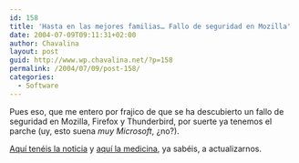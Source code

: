 ```yaml
---
id: 158
title: 'Hasta en las mejores familias… Fallo de seguridad en Mozilla'
date: 2004-07-09T09:11:31+02:00
author: Chavalina
layout: post
guid: http://www.wp.chavalina.net/?p=158
permalink: /2004/07/09/post-158/
categories:
  - Software
---
```

Pues eso, que me entero por <span class="alguien">frajico</span> de que se ha descubierto un fallo de seguridad en Mozilla, Firefox y Thunderbird, por suerte ya tenemos el parche (uy, esto suena _muy Microsoft_, ¿no?).

<a href=http://www.elmundo.es/navegante/2004/07/09/seguridad/1089362684.html target=&prime;_blank&prime;>Aquí tenéis la noticia</a> y <a href=http://www.mozilla.org/security/shell.html target=&prime;_blank&prime;>aquí la medicina</a>, ya sabéis, a actualizarnos.